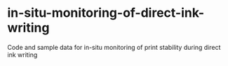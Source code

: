 # in-situ-monitoring-of-direct-ink-writing
 Code and sample data for in-situ monitoring of print stability during direct ink writing
